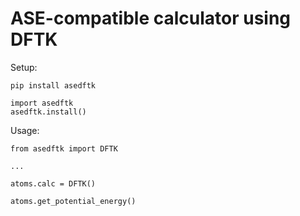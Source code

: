 # ASE-compatible calculator using DFTK

Setup:
```
pip install asedftk

import asedftk
asedftk.install()
```

Usage:
```
from asedftk import DFTK

...

atoms.calc = DFTK()

atoms.get_potential_energy()
```
